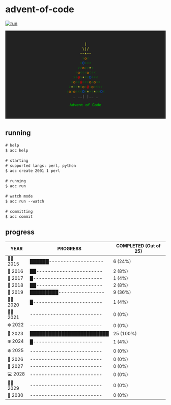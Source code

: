 # advent-of-code

[![run](https://github.com/matheusaraujo/advent-of-code/actions/workflows/run.yaml/badge.svg?branch=main)](https://github.com/matheusaraujo/advent-of-code/actions/workflows/run.yaml)

![AOC](docs/logo.png)

## running

``` {.bash}
# help
$ aoc help

# starting
# supported langs: perl, python
$ aoc create 2001 1 perl

# running
$ aoc run

# watch mode
$ aoc run --watch

# committing
$ aoc commit
```

## progress

<!-- progress-begin -->

| YEAR          | PROGRESS                      | COMPLETED (Out of 25) |
|---------------|-------------------------------|-----------------------|
| 👩‍💻 2015 | ██████------------------- | 6 (24%) |
| 🎉 2016 | ██----------------------- | 2 (8%) |
| 🎅 2017 | █------------------------ | 1 (4%) |
| 🎄 2018 | ██----------------------- | 2 (8%) |
| 🎄 2019 | █████████---------------- | 9 (36%) |
| 🧑‍🎄 2020 | █------------------------ | 1 (4%) |
| 🧑‍💻 2021 | ------------------------- | 0 (0%) |
| ❄️ 2022 | ------------------------- | 0 (0%) |
| 🎁 2023 | █████████████████████████ | 25 (100%) |
| ❄️ 2024 | █------------------------ | 1 (4%) |
| ❄️ 2025 | ------------------------- | 0 (0%) |
| 🎅 2026 | ------------------------- | 0 (0%) |
| 🎁 2027 | ------------------------- | 0 (0%) |
| 💻 2028 | ------------------------- | 0 (0%) |
| 👨‍💻 2029 | ------------------------- | 0 (0%) |
| 🎁 2030 | ------------------------- | 0 (0%) |
<!-- progress-end -->
